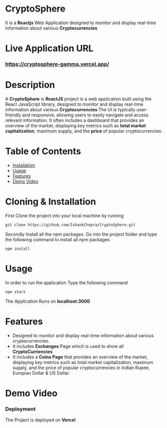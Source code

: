 # CryptoSphere
It is a **Reactjs** Web Application  designed to monitor and display real-time information about various **Cryptocurrencies**

# Live Application URL
### https://cryptosphere-gamma.vercel.app/

# Description
A **CryptoSphere** is  **ReactJS** project is a web application built using the React JavaScript library, designed to monitor and display real-time information about various **Cryptocurrencies**.The UI is typically user-friendly and responsive, allowing users to easily navigate and access relevant information.
It often includes a dashboard that provides an overview of the market, displaying key metrics such as **total market capitalization**, maximum supply, and the **price** of popular cryptocurrencies.

# Table of Contents
* [Installation](https://github.com/IshankChopra/CryptoSphere/edit/master/README.md)
* [Usage](https://github.com/IshankChopra/CryptoSphere/edit/master/README.md)
* [Features](https://github.com/IshankChopra/CryptoSphere/edit/master/README.md)
* [Demo Video](https://github.com/IshankChopra/CryptoSphere/edit/master/README.md)

# Cloning & Installation
First Clone the project into your local machine by running
```
git clone https://github.com/IshankChopra/CryptoSphere.git
```
Secondly Install all the npm packages. Go into the project folder and type the following command to install all npm packages

```
npm install
```
# Usage

In order to run the application Type the following command
```
npm start
```
The Application Runs on **localhost:3000**

# Features
* Designed to monitor and display real-time information about various cryptocurrencies.
* It includes **Exchanges** Page which is used to show all **CryptoCurriencies**
* It  includes a **Coins Page** that provides an overview of the market, displaying key metrics such as total market capitalization, maximum supply, and the price of popular cryptocurrencies in Indian Rupee, Europian Dollar & US Dollar.

# Demo Video


### Deployment
The Project is deployed on **Vercel**

